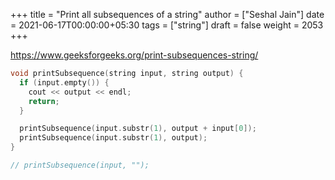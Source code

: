 +++
title = "Print all subsequences of a string"
author = ["Seshal Jain"]
date = 2021-06-17T00:00:00+05:30
tags = ["string"]
draft = false
weight = 2053
+++

<https://www.geeksforgeeks.org/print-subsequences-string/>

```cpp
void printSubsequence(string input, string output) {
  if (input.empty()) {
    cout << output << endl;
    return;
  }

  printSubsequence(input.substr(1), output + input[0]);
  printSubsequence(input.substr(1), output);
}

// printSubsequence(input, "");
```
